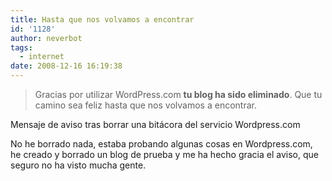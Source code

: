 ```yaml
---
title: Hasta que nos volvamos a encontrar
id: '1128'
author: neverbot
tags:
  - internet
date: 2008-12-16 16:19:38
---
```


> Gracias por utilizar WordPress.com **tu blog ha sido eliminado**. Que tu camino sea feliz hasta que nos volvamos a encontrar.

Mensaje de aviso tras borrar una bitácora del servicio Wordpress.com

No he borrado nada, estaba probando algunas cosas en Wordpress.com, he creado y borrado un blog de prueba y me ha hecho gracia el aviso, que seguro no ha visto mucha gente.